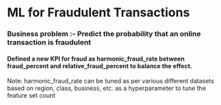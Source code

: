 # ML for Fraudulent Transactions
### Business problem :- Predict the probability that an online transaction is fraudulent 

#### Defined a new KPI for fraud as harmonic_fraud_rate between fraud_percent and relative_fraud_percent to balance the effect. 
Note: harmonic_fraud_rate can be tuned as per various different datasets based on region, class, business, etc. as a hyperparameter to tune the feature set count 
